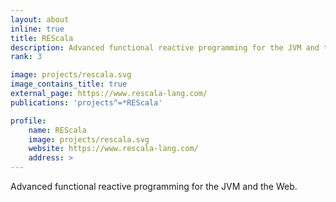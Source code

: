 ```yaml
---
layout: about
inline: true
title: REScala
description: Advanced functional reactive programming for the JVM and the Web.
rank: 3

image: projects/rescala.svg
image_contains_title: true
external_page: https://www.rescala-lang.com/
publications: 'projects^=*REScala'

profile:
    name: REScala
    image: projects/rescala.svg
    website: https://www.rescala-lang.com/
    address: >
---
```


Advanced functional reactive programming for the JVM and the Web.
